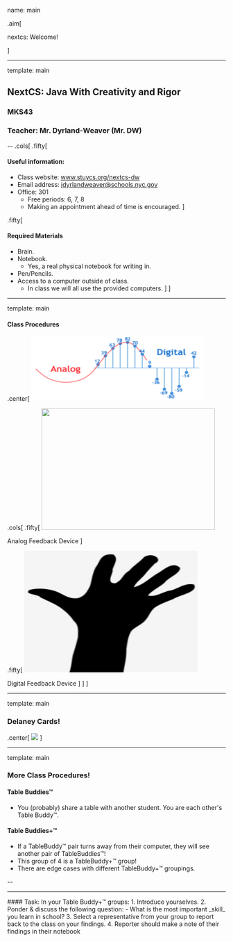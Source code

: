 name: main

.aim[<div>
  nextcs: Welcome!
  </div>]

---
template: main

## NextCS: Java With Creativity and Rigor
### MKS43
### Teacher: Mr. Dyrland-Weaver (Mr. DW)

--
.cols[
.fifty[
#### Useful information:
- Class website: www.stuycs.org/nextcs-dw
- Email address: jdyrlandweaver@schools.nyc.gov
- Office: 301
  - Free periods: 6, 7, 8
  - Making an appointment ahead of time is encouraged.
]

.fifty[
#### Required Materials
- Brain.
- Notebook.
  - Yes, a real physical notebook for writing in.
- Pen/Pencils.
- Access to a computer outside of class.
  - In class we will all use the provided computers.
]
]
---
template: main

#### Class Procedures

.center[
<img src="img/00_anglog_dig.png" width="400" height="150">

.cols[
.fifty[
<img src="img/full_00_analog_fbk_dev.gif" width="400" height="280">

Analog Feedback Device
]

.fifty[
<img src="img/00_dig_fbk_dev.png" width="400" height="280">

Digital Feedback Device
]
]
]


---
template: main

### Delaney Cards!
.center[
<img src="img/00_delaney_example.png" height="480">
]

---
template: main

### More Class Procedures!
#### Table Buddies™
- You (probably) share a table with another student. You are each other's Table Buddy™.

#### Table Buddies+™
- If a TableBuddy™ pair turns away from their computer, they will see another pair of TableBuddies™!
- This group of 4 is a TableBuddy+™ group!
- There are edge cases with different TableBuddy+™ groupings.

--

<hr>
#### Task:
In your Table Buddy+™ groups:
1. Introduce yourselves.
2. Ponder & discuss the following question:
   - What is the most important _skill_ you learn in school?
3. Select a representative from your group to report back to the class on your findings.
4. Reporter should make a note of their findings in their notebook

